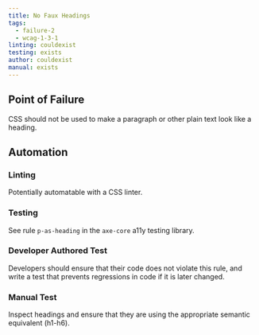 ```yaml
---
title: No Faux Headings
tags: 
  - failure-2
  - wcag-1-3-1
linting: couldexist
testing: exists
author: couldexist
manual: exists
---
```


## Point of Failure
CSS should not be used to make a paragraph or other plain text look like a heading.

## Automation

### Linting
Potentially automatable with a CSS linter.

### Testing
See rule `p-as-heading` in the `axe-core` a11y testing library.

### Developer Authored Test
Developers should ensure that their code does not violate this rule, and write a test that prevents regressions in code if it is later changed.

### Manual Test
Inspect headings and ensure that they are using the appropriate semantic equivalent (h1-h6).